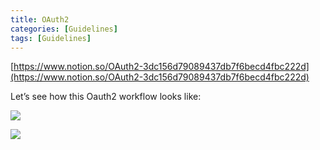 ```yaml
---
title: OAuth2
categories: [Guidelines]
tags: [Guidelines]
---
```


[https://www.notion.so/OAuth2-3dc156d79089437db7f6becd4fbc222d](https://www.notion.so/OAuth2-3dc156d79089437db7f6becd4fbc222d)


Let’s see how this Oauth2 workflow looks like:


![](https://prod-files-secure.s3.us-west-2.amazonaws.com/9960fb2a-b75e-4bea-a8f9-b00925db1215/3bce41e0-99e8-4ebd-9701-e2bc9cbb79a2/Untitled.png?X-Amz-Algorithm=AWS4-HMAC-SHA256&X-Amz-Content-Sha256=UNSIGNED-PAYLOAD&X-Amz-Credential=ASIAZI2LB466RZIT6UED%2F20250319%2Fus-west-2%2Fs3%2Faws4_request&X-Amz-Date=20250319T202403Z&X-Amz-Expires=3600&X-Amz-Security-Token=IQoJb3JpZ2luX2VjEB8aCXVzLXdlc3QtMiJHMEUCIEpzUuD5klwXYn7COMTFHy%2Btn0KGnQIeq0fslx5yILt9AiEAgyA3jOcPHZn7R7%2FS%2BOMD%2B59gnIss%2FYwLP%2BY5QoTTPFoq%2FwMIeBAAGgw2Mzc0MjMxODM4MDUiDCmNZgIuE4Wso%2B6fuCrcA79aA6bc52PTgD1NlGnZHjD7L1grqR%2BQjDADAMgwj9FdbMfULjwu9ysPrf0N8WaSNsyMX1GBT4%2F2trmrjMAERRc53iNGROdeSWBYNRhagpRz2kJKijystyNX1pJZx3ak0w10BE2EMJMIH%2FcTRqiZJyJDdH4sZvl%2FziJfXmp4yNgpqbCuUj1hcEKmbjAWFlW9APC9MWU06RAYFcD65aFgJ1Y9bSQS4jxaAfYqweBzp3U4h%2BbmnFfvMR9oglIFKS2%2FAj6HpWG9nz%2FtogA8f4ROSsXnh%2FiOA4YKOVbzMM%2BEe6YNNUGrTACxe4xCAarBa7gBHWL4BgI%2FbRT2930L3DemQisOQv2%2FqJUX4I4quMp0ogeQLdoHt0r9Joyl70QzJ1jPcND%2BP6LBNckqFIlcvUIfIamWqNeQOoIviIsm9u1IxmuQNboynm6WuYKyylVwS6bA7%2BaetfGzFbIGlFJcE7sOwv2urff7szwD2tci239hVB49RLc2YgIBgfNp27S8E1VnL7l7BOzjKYyL%2BBIg14qFKZ6HMd2ekazDbGf5Mti5Dt1GpJK1RdXhLP%2BrhklfD8%2B%2BLWaweIjqCLFqBxaGoM9g2txEvX4ecBabkQ1DhtYVUJp6XO1DRiUmuwgonLC9MNO8674GOqUBUUbYEr5sP93W%2FhiX3nAMtUc1j8NWTmG5SGdgsP%2Fxz4SsRU6UsCEDDd8TDjqNz4cR18ioOGkn0ALRkD4vubnCMn3tCL3r2ajvJIEr7JVW3jFzq41vjkvN4wdElRPRWLrWEJo%2F2s3NvlSoJtqn9BKHqGCTLS2eKBoEVlzY%2B%2FswsxYBcYRoiERJ4Jz8%2BwiCClaEtN2R3Gu8CF9UfH6h0Qs7EXnaWCHI&X-Amz-Signature=d0702f71ef9a9e22a7d3262f40989d7d81a8ed908a4d59aeb799d6941a882ed1&X-Amz-SignedHeaders=host&x-id=GetObject)


![](https://prod-files-secure.s3.us-west-2.amazonaws.com/9960fb2a-b75e-4bea-a8f9-b00925db1215/27d32b66-de43-41de-80f7-7edb81d1190f/Untitled.png?X-Amz-Algorithm=AWS4-HMAC-SHA256&X-Amz-Content-Sha256=UNSIGNED-PAYLOAD&X-Amz-Credential=ASIAZI2LB466RZIT6UED%2F20250319%2Fus-west-2%2Fs3%2Faws4_request&X-Amz-Date=20250319T202403Z&X-Amz-Expires=3600&X-Amz-Security-Token=IQoJb3JpZ2luX2VjEB8aCXVzLXdlc3QtMiJHMEUCIEpzUuD5klwXYn7COMTFHy%2Btn0KGnQIeq0fslx5yILt9AiEAgyA3jOcPHZn7R7%2FS%2BOMD%2B59gnIss%2FYwLP%2BY5QoTTPFoq%2FwMIeBAAGgw2Mzc0MjMxODM4MDUiDCmNZgIuE4Wso%2B6fuCrcA79aA6bc52PTgD1NlGnZHjD7L1grqR%2BQjDADAMgwj9FdbMfULjwu9ysPrf0N8WaSNsyMX1GBT4%2F2trmrjMAERRc53iNGROdeSWBYNRhagpRz2kJKijystyNX1pJZx3ak0w10BE2EMJMIH%2FcTRqiZJyJDdH4sZvl%2FziJfXmp4yNgpqbCuUj1hcEKmbjAWFlW9APC9MWU06RAYFcD65aFgJ1Y9bSQS4jxaAfYqweBzp3U4h%2BbmnFfvMR9oglIFKS2%2FAj6HpWG9nz%2FtogA8f4ROSsXnh%2FiOA4YKOVbzMM%2BEe6YNNUGrTACxe4xCAarBa7gBHWL4BgI%2FbRT2930L3DemQisOQv2%2FqJUX4I4quMp0ogeQLdoHt0r9Joyl70QzJ1jPcND%2BP6LBNckqFIlcvUIfIamWqNeQOoIviIsm9u1IxmuQNboynm6WuYKyylVwS6bA7%2BaetfGzFbIGlFJcE7sOwv2urff7szwD2tci239hVB49RLc2YgIBgfNp27S8E1VnL7l7BOzjKYyL%2BBIg14qFKZ6HMd2ekazDbGf5Mti5Dt1GpJK1RdXhLP%2BrhklfD8%2B%2BLWaweIjqCLFqBxaGoM9g2txEvX4ecBabkQ1DhtYVUJp6XO1DRiUmuwgonLC9MNO8674GOqUBUUbYEr5sP93W%2FhiX3nAMtUc1j8NWTmG5SGdgsP%2Fxz4SsRU6UsCEDDd8TDjqNz4cR18ioOGkn0ALRkD4vubnCMn3tCL3r2ajvJIEr7JVW3jFzq41vjkvN4wdElRPRWLrWEJo%2F2s3NvlSoJtqn9BKHqGCTLS2eKBoEVlzY%2B%2FswsxYBcYRoiERJ4Jz8%2BwiCClaEtN2R3Gu8CF9UfH6h0Qs7EXnaWCHI&X-Amz-Signature=8b67a7f539ceadf495fd05408e3ca813d306e65747213e13cfd65ea2f1bae6c2&X-Amz-SignedHeaders=host&x-id=GetObject)


